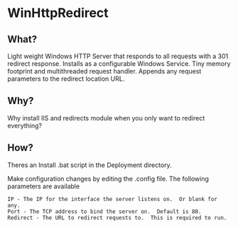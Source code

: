 # WinHttpRedirect

## What?
Light weight Windows HTTP Server that responds to all requests with a 301 redirect response.  Installs as a configurable Windows Service.  Tiny memory footprint and multithreaded request handler.  Appends any request parameters to the redirect location URL.

## Why?
Why install IIS and redirects module when you only want to redirect everything?

## How?
Theres an Install .bat script in the Deployment directory.

Make configuration changes by editing the .config file. The following parameters are available

    IP - The IP for the interface the server listens on.  Or blank for any.
    Port - The TCP address to bind the server on.  Default is 80.
    Redirect - The URL to redirect requests to.  This is required to run.
